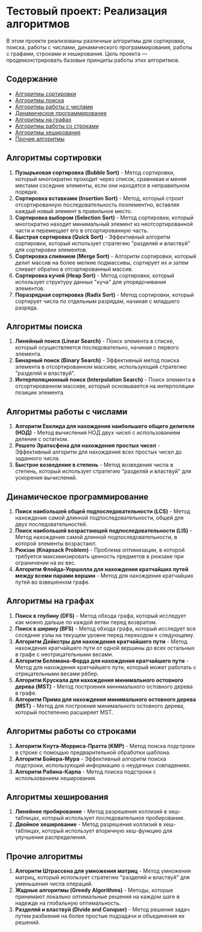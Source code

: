 # Тестовый проект: Реализация алгоритмов

В этом проекте реализованы различные алгоритмы для сортировки, поиска, работы с числами, динамического программирования, работы с графами, строками и хеширования. Цель проекта — продемонстрировать базовые принципы работы этих алгоритмов.

## Содержание

- [Алгоритмы сортировки](#алгоритмы-сортировки)
- [Алгоритмы поиска](#алгоритмы-poiska)
- [Алгоритмы работы с числами](#алгоритмы-работы-с-числами)
- [Динамическое программирование](#динамическое-программирование)
- [Алгоритмы на графах](#алгоритмы-на-графах)
- [Алгоритмы работы со строками](#алгоритмы-работы-со-строками)
- [Алгоритмы хеширования](#алгоритмы-хеширования)
- [Прочие алгоритмы](#прочие-алгоритмы)

## Алгоритмы сортировки

1. **Пузырьковая сортировка (Bubble Sort)** - Метод сортировки, который многократно проходит через список, сравнивая и меняя местами соседние элементы, если они находятся в неправильном порядке.
2. **Сортировка вставками (Insertion Sort)** - Метод, который строит отсортированную последовательность поэлементно, вставляя каждый новый элемент в правильное место.
3. **Сортировка выбором (Selection Sort)** - Метод сортировки, который многократно находит минимальный элемент из неотсортированной части и перемещает его в отсортированную часть.
4. **Быстрая сортировка (Quick Sort)** - Эффективный алгоритм сортировки, который использует стратегию "разделяй и властвуй" для сортировки элементов.
5. **Сортировка слиянием (Merge Sort)** - Алгоритм сортировки, который делит массив на более мелкие подмассивы, сортирует их и затем сливает обратно в отсортированный массив.
6. **Сортировка кучей (Heap Sort)** - Метод сортировки, который использует структуру данных "куча" для упорядочивания элементов.
7. **Поразрядная сортировка (Radix Sort)** - Метод сортировки, который сортирует числа по отдельным разрядам, начиная с младшего разряда.

## Алгоритмы поиска

1. **Линейный поиск (Linear Search)** - Поиск элемента в списке, который осуществляется последовательно, начиная с первого элемента.
2. **Бинарный поиск (Binary Search)** - Эффективный метод поиска элемента в отсортированном массиве, использующий стратегию "разделяй и властвуй".
3. **Интерполяционный поиск (Interpolation Search)** - Поиск элемента в отсортированном массиве, который основывается на интерполяции позиции элемента.

## Алгоритмы работы с числами

1. **Алгоритм Евклида для нахождения наибольшего общего делителя (НОД)** - Метод вычисления НОД двух чисел с использованием деления с остатком.
2. **Решето Эратосфена для нахождения простых чисел** - Эффективный алгоритм для нахождения всех простых чисел до заданного числа.
3. **Быстрое возведение в степень** - Метод возведения числа в степень, который использует стратегию "разделяй и властвуй" для ускорения вычислений.

## Динамическое программирование

1. **Поиск наибольшей общей подпоследовательности (LCS)** - Метод нахождения самой длинной подпоследовательности, общей для двух последовательностей.
2. **Поиск наибольшей возрастающей подпоследовательности (LIS)** - Метод нахождения самой длинной подпоследовательности, в которой элементы возрастают.
3. **Рюкзак (Knapsack Problem)** - Проблема оптимизации, в которой требуется максимизировать ценность предметов в рюкзаке при ограничении на их вес.
4. **Алгоритм Флойда-Уоршелла для нахождения кратчайших путей между всеми парами вершин** - Метод для нахождения кратчайших путей во взвешенном графе.

## Алгоритмы на графах

1. **Поиск в глубину (DFS)** - Метод обхода графа, который исследует как можно дальше по каждой ветви перед возвратом.
2. **Поиск в ширину (BFS)** - Метод обхода графа, который исследует все соседние узлы на текущем уровне перед переходом к следующему.
3. **Алгоритм Дейкстры для нахождения кратчайшего пути** - Метод нахождения кратчайшего пути от одной вершины до всех остальных в графе с неотрицательными весами.
4. **Алгоритм Беллмана-Форда для нахождения кратчайшего пути** - Метод для нахождения кратчайшего пути, который может работать с отрицательными весами рёбер.
5. **Алгоритм Крускала для нахождения минимального остовного дерева (MST)** - Метод построения минимального остовного дерева в графе.
6. **Алгоритм Прима для нахождения минимального остовного дерева (MST)** - Метод для построения минимального остовного дерева, который постепенно расширяет MST.

## Алгоритмы работы со строками

1. **Алгоритм Кнута-Морриса-Пратта (KMP)** - Метод поиска подстроки в строке с помощью предварительной обработки шаблона.
2. **Алгоритм Бойера-Мура** - Эффективный алгоритм поиска подстроки, использующий информацию о неудачных совпадениях.
3. **Алгоритм Рабина-Карпа** - Метод поиска подстроки с использованием хеширования.

## Алгоритмы хеширования

1. **Линейное пробирование** - Метод разрешения коллизий в хеш-таблицах, который использует последовательное пробирование.
2. **Двойное хеширование** - Метод разрешения коллизий в хеш-таблицах, который использует вторичную хеш-функцию для улучшения распределения.

## Прочие алгоритмы

1. **Алгоритм Штрассена для умножения матриц** - Метод умножения матриц, который использует стратегию "разделяй и властвуй" для уменьшения числа операций.
2. **Жадные алгоритмы (Greedy Algorithms)** - Методы, которые принимают локально оптимальные решения на каждом шаге в надежде на глобальную оптимальность.
3. **Разделяй и властвуй (Divide and Conquer)** - Метод решения задач путем разбиения на более простые подзадачи и объединения их решений.



